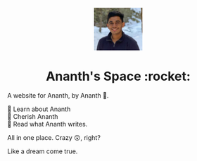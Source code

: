 <p align="center">
  <a href="#">
    <img alt="Gatsby" src="assets/images/prof-pic.jpg" width="110" />
  </a>
</p>
<h1 align="center">
  Ananth's Space :rocket:
</h1>  

A website for Ananth, by Ananth :tada:.   

:star2: Learn about Ananth    
:star2: Cherish Ananth     
:star2: Read what Ananth writes.     

All in one place. Crazy :astonished:, right?    

Like a dream come true. 